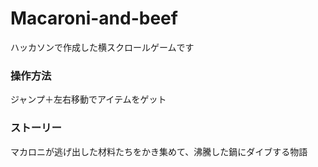 ﻿# Macaroni-and-beef
ハッカソンで作成した横スクロールゲームです
 
### 操作方法
ジャンプ＋左右移動でアイテムをゲット

### ストーリー
マカロニが逃げ出した材料たちをかき集めて、沸騰した鍋にダイブする物語

